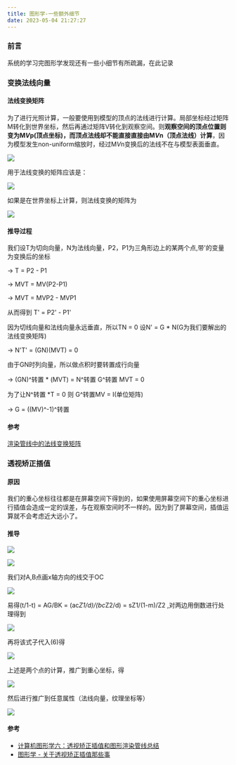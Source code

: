 ```yaml
---
title: 图形学-一些额外细节
date: 2023-05-04 21:27:27
---
```


### 前言

系统的学习完图形学发现还有一些小细节有所疏漏，在此记录

### 变换法线向量

#### 法线变换矩阵

为了进行光照计算，一般要使用到模型的顶点的法线进行计算。局部坐标经过矩阵M转化到世界坐标，然后再通过矩阵V转化到观察空间。则**观察空间的顶点位置则变为M*V*p(顶点坐标)，而顶点法线却不能直接直接由M*V*n（顶点法线）计算**，因为模型发生non-uniform缩放时，经过M*V*n变换后的法线不在与模型表面垂直。

![](https://cdn.jsdelivr.net/gh/talentstream/PictureCDN/OSTEP/20230504213856.png)

用于法线变换的矩阵应该是：

![](https://cdn.jsdelivr.net/gh/talentstream/PictureCDN/OSTEP/20230504214214.png)

如果是在世界坐标上计算，则法线变换的矩阵为

![](https://cdn.jsdelivr.net/gh/talentstream/PictureCDN/OSTEP/20230504214249.png)

#### 推导过程

我们设T为切向向量，N为法线向量，P2，P1为三角形边上的某两个点,带'的变量为变换后的坐标

-> T = P2 - P1 

-> MVT = MV(P2-P1)

-> MVT = MVP2 - MVP1

从而得到 T' = P2' - P1'

因为切线向量和法线向量永远垂直，所以TN = 0
设N' = G * N(G为我们要解出的法线变换矩阵)

-> N'T' = (GN)(MVT) = 0 

由于GN时列向量，所以做点积时要转置成行向量

-> (GN)^转置 * (MVT) = N^转置 G^转置 MVT = 0

为了让N^转置 *T = 0 则 G^转置MV = I(单位矩阵)

-> G = ((MV)^-1)^转置

#### 参考

[渲染管线中的法线变换矩阵](https://zhuanlan.zhihu.com/p/72734738)

### 透视矫正插值

#### 原因

我们的重心坐标往往都是在屏幕空间下得到的，如果使用屏幕空间下的重心坐标进行插值会造成一定的误差，与在观察空间时不一样的。因为到了屏幕空间，插值运算就不会考虑近大远小了。

#### 推导

![](https://cdn.jsdelivr.net/gh/talentstream/PictureCDN/OSTEP/20230504223959.png)

![](https://cdn.jsdelivr.net/gh/talentstream/PictureCDN/OSTEP/20230504224109.png)

我们对A,B点画x轴方向的线交于OC

![](https://cdn.jsdelivr.net/gh/talentstream/PictureCDN/OSTEP/20230504224210.png)

易得(t/1-t) = AG/BK = (ac*Z1/d)/(bc*Z2/d) = sZ1/(1-m)/Z2 ,对两边用倒数进行处理得到

![](https://cdn.jsdelivr.net/gh/talentstream/PictureCDN/OSTEP/20230504224358.png)

再将该式子代入(6)得

![](https://cdn.jsdelivr.net/gh/talentstream/PictureCDN/OSTEP/20230504224429.png)

上述是两个点的计算，推广到重心坐标，得

![](https://cdn.jsdelivr.net/gh/talentstream/PictureCDN/OSTEP/20230504224456.png)

然后进行推广到任意属性（法线向量，纹理坐标等）

![](https://cdn.jsdelivr.net/gh/talentstream/PictureCDN/OSTEP/20230504224934.png)

#### 参考

- [计算机图形学六：透视矫正插值和图形渲染管线总结](https://zhuanlan.zhihu.com/p/144331875)
- [图形学 - 关于透视矫正插值那些事](https://zhuanlan.zhihu.com/p/403259571)